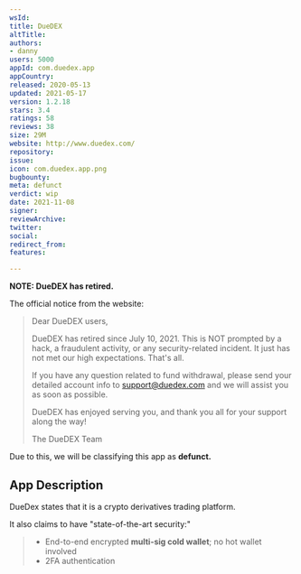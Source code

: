 ```yaml
---
wsId: 
title: DueDEX
altTitle: 
authors:
- danny
users: 5000
appId: com.duedex.app
appCountry: 
released: 2020-05-13
updated: 2021-05-17
version: 1.2.18
stars: 3.4
ratings: 58
reviews: 38
size: 29M
website: http://www.duedex.com/
repository: 
issue: 
icon: com.duedex.app.png
bugbounty: 
meta: defunct
verdict: wip
date: 2021-11-08
signer: 
reviewArchive: 
twitter: 
social: 
redirect_from: 
features: 

---
```


**NOTE: DueDEX has retired.**

The official notice from the website:

> Dear DueDEX users,
>
> DueDEX has retired since July 10, 2021. This is NOT prompted by a hack, a fraudulent activity, or any security-related incident. It just has not met our high expectations. That's all.
>
> If you have any question related to fund withdrawal, please send your detailed account info to support@duedex.com and we will assist you as soon as possible.
>
> DueDEX has enjoyed serving you, and thank you all for your support along the way!
>
> The DueDEX Team

Due to this, we will be classifying this app as **defunct.**

## App Description

DueDex states that it is a crypto derivatives trading platform.

It also claims to have "state-of-the-art security:"

> - End-to-end encrypted **multi-sig cold wallet**; no hot wallet involved
> - 2FA authentication

